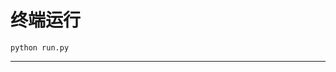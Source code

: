 # 终端运行

```shell
python run.py
```
****************************************************************************************************************************************************************************************************************************************************************************************************************************************************************************************************************************************************************************************************************************************************************************************************************************************************************************************************************************************************************************************************************************************************